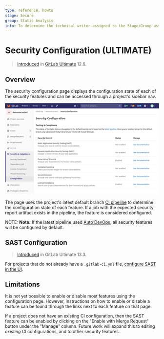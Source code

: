 ```yaml
---
type: reference, howto
stage: Secure
group: Static Analysis
info: To determine the technical writer assigned to the Stage/Group associated with this page, see https://about.gitlab.com/handbook/engineering/ux/technical-writing/#designated-technical-writers
---
```


# Security Configuration **(ULTIMATE)**

> [Introduced](https://gitlab.com/gitlab-org/gitlab/-/merge_requests/20711) in [GitLab Ultimate](https://about.gitlab.com/pricing/) 12.6.

## Overview

The security configuration page displays the configuration state of each of the security
features and can be accessed through a project's sidebar nav.

![Screenshot of security configuration page](../img/security_configuration_page_v13_2.png)

The page uses the project's latest default branch [CI pipeline](../../../ci/pipelines/index.md) to determine the configuration
state of each feature. If a job with the expected security report artifact exists in the pipeline,
the feature is considered configured.

NOTE: **Note:**
If the latest pipeline used [Auto DevOps](../../../topics/autodevops/index.md),
all security features will be configured by default.

## SAST Configuration

> [Introduced](https://gitlab.com/groups/gitlab-org/-/epics/3659) in GitLab Ultimate 13.3.

For projects that do not already have a `.gitlab-ci.yml` file,
[configure SAST in the UI](../sast/index.md#configure-sast-in-the-ui).

## Limitations

It is not yet possible to enable or disable most features using the
configuration page. However, instructions on how to enable or disable a feature
can be found through the links next to each feature on that page.

If a project does not have an existing CI configuration, then the SAST feature
can be enabled by clicking on the "Enable with Merge Request" button under the
"Manage" column. Future work will expand this to editing _existing_ CI
configurations, and to other security features.
